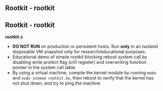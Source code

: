 ## Rootkit - rootkit
## Rootkit - rootkit
**rootkit.c**
- **DO NOT RUN** on production or persistent hosts. Run **only** in an isolated disposable VM snapshot only for research/educational purposes.
- Educational demo of simple rootkit blocking reboot system call by disabling write protect flag (cr0 register) and overwriting function pointer in the system call table
- By using a virtual machine, compile the kernel module by running <code>make</code> and <code>sudo insmod rootkit.ko</code>, then reboot to verify that the kernel has not shut down, and try to ping the machine
